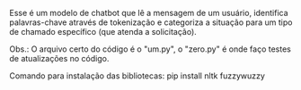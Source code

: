 Esse é um modelo de chatbot que lê a mensagem de um usuário, identifica palavras-chave através de tokenização e categoriza a situação para um tipo de chamado específico (que atenda a solicitação).

Obs.: O arquivo certo do código é o "um.py", o "zero.py" é onde faço testes de atualizações no código.

Comando para instalação das bibliotecas:
pip install nltk fuzzywuzzy

